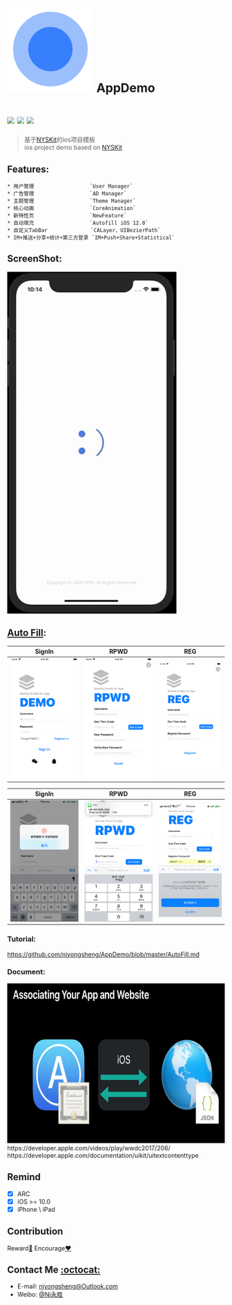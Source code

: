 ![(logo)](https://github.com/niyongsheng/AppDemo/blob/master/logo.png?raw=true)
AppDemo
===
[![](https://img.shields.io/badge/platform-iOS-orange.svg)](https://developer.apple.com/ios/)
[![](http://img.shields.io/travis/CocoaPods/CocoaPods/master.svg?style=flat)](https://travis-ci.org/CocoaPods/AppDemo)
[![](https://img.shields.io/badge/license-MIT-blue.svg)](https://github.com/niyongsheng/AppDemo/blob/master/LICENSE)
===
> 基于[NYSKit](https://github.com/niyongsheng/NYSKit)的ios项目模板 <br>
> ios project demo based on [NYSKit](https://github.com/niyongsheng/NYSKit)

## Features:
    * 用户管理                  `User Manager`
    * 广告管理                  `AD Manager`
    * 主题管理                  `Theme Manager`
    * 核心动画                  `CoreAnimation`
    * 新特性页                  `NewFeature`
    * 自动填充                  `Autofill iOS 12.0`
    * 自定义TabBar              `CALayer、UIBezierPath`
    * IM+推送+分享+统计+第三方登录 `IM+Push+Share+Statistical`

## ScreenShot:
![image](https://github.com/niyongsheng/niyongsheng.github.io/blob/master/Document/AppDemoScreenshot/AppDemo_1.gif)

## [Auto Fill](https://github.com/niyongsheng/AppDemo/blob/master/AutoFill.md):
SignIn | RPWD | REG
------------ | ------------- | -------------
<img src="https://github.com/niyongsheng/niyongsheng.github.io/blob/master/Document/AppDemoScreenshot/Simulator%20Screen%20Shot%20-%20iPhone%208%20Plus%20-%202018-11-21%20at%2016.12.20.png"> | <img src="https://github.com/niyongsheng/niyongsheng.github.io/blob/master/Document/AppDemoScreenshot/Simulator%20Screen%20Shot%20-%20iPhone%208%20Plus%20-%202018-11-21%20at%2016.12.26.png"> | <img src="https://github.com/niyongsheng/niyongsheng.github.io/blob/master/Document/AppDemoScreenshot/Simulator%20Screen%20Shot%20-%20iPhone%208%20Plus%20-%202018-11-21%20at%2016.12.22.png">

SignIn | RPWD | REG
------------ | ------------- | -------------
<img src="https://github.com/niyongsheng/niyongsheng.github.io/blob/master/Document/AppDemoScreenshot/IMG_0884.PNG"> | <img src="https://github.com/niyongsheng/niyongsheng.github.io/blob/master/Document/AppDemoScreenshot/IMG_0879.PNG"> | <img src="https://github.com/niyongsheng/niyongsheng.github.io/blob/master/Document/AppDemoScreenshot/IMG_0883.PNG">

### Tutorial:
https://github.com/niyongsheng/AppDemo/blob/master/AutoFill.md

### Document:
<img src="https://github.com/niyongsheng/niyongsheng.github.io/blob/master/Document/AppDemoScreenshot/autofill/1542768418585.jpg" width="670" height="370">
https://developer.apple.com/videos/play/wwdc2017/206/ <br>
https://developer.apple.com/documentation/uikit/uitextcontenttype

## Remind
- [x] ARC
- [x] iOS >= 10.0
- [x] iPhone \ iPad

## Contribution
Reward[:lollipop:](https://github.com/niyongsheng/niyongsheng.github.io/blob/master/Beg/README.md)  Encourage[:heart:](https://github.com/niyongsheng/AppDemo/stargazers)

## Contact Me [:octocat:](https://niyongsheng.github.io)
* E-mail: niyongsheng@Outlook.com
* Weibo: [@Ni永胜](https://weibo.com/u/7317805089)

